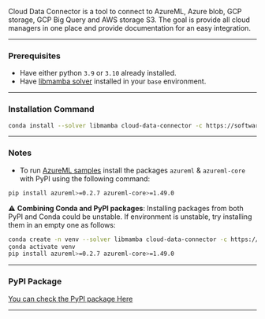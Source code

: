 Cloud Data Connector is a tool to connect to AzureML, Azure blob, GCP storage, GCP Big Query and AWS storage S3. The goal is provide all cloud managers in one place and provide documentation for an easy integration.

***

### Prerequisites 
- Have either python `3.9` or `3.10` already installed.
- Have [libmamba solver](https://www.anaconda.com/blog/a-faster-conda-for-a-growing-community)  installed in your `base` environment.

***

### Installation Command 
```bash
conda install --solver libmamba cloud-data-connector -c https://software.repos.intel.com/python/conda/ -c conda-forge -c microsoft 
```

***

### Notes
- To run [AzureML samples](../samples/azure/azureml_sample.py) install the packages `azureml` & `azureml-core` with PyPI using the following command:
```bash
pip install azureml>=0.2.7 azureml-core>=1.49.0
```

⚠️ **Combining Conda and PyPI packages**: Installing packages from both PyPI and Conda could be unstable. If environment is unstable, try installing them in an empty one as follows:
```bash
conda create -n venv --solver libmamba cloud-data-connector -c https://software.repos.intel.com/python/conda/ -c conda-forge -c microsoft 
çonda activate venv
pip install azureml>=0.2.7 azureml-core>=1.49.0
```

***

### PyPI Package
[You can check the PyPI package Here](https://pypi.org/project/cloud-data-connector/)

***

